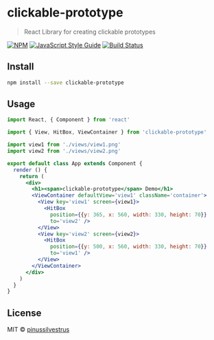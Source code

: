 # clickable-prototype

> React Library for creating clickable prototypes

[![NPM](https://img.shields.io/npm/v/clickable-prototype.svg)](https://www.npmjs.com/package/clickable-prototype) [![JavaScript Style Guide](https://img.shields.io/badge/code_style-standard-brightgreen.svg)](https://standardjs.com) [![Build Status](https://travis-ci.org/pinussilvestrus/clickable-prototype.svg?branch=master)](https://travis-ci.org/pinussilvestrus/clickable-prototype)

## Install

```bash
npm install --save clickable-prototype
```

## Usage

```jsx
import React, { Component } from 'react'

import { View, HitBox, ViewContainer } from 'clickable-prototype'

import view1 from './views/view1.png'
import view2 from './views/view2.png'

export default class App extends Component {
  render () {
    return (
      <div>
        <h1><span>clickable-prototype</span> Demo</h1>
        <ViewContainer defaultView='view1' className='container'>
          <View key='view1' screen={view1}>
            <HitBox
              position={{y: 365, x: 560, width: 330, height: 70}}
              to='view2' />
          </View>
          <View key='view2' screen={view2}>
            <HitBox
              position={{y: 500, x: 560, width: 330, height: 70}}
              to='view1' />
          </View>
        </ViewContainer>
      </div>
    )
  }
}

```

## License

MIT © [pinussilvestrus](https://github.com/pinussilvestrus)
